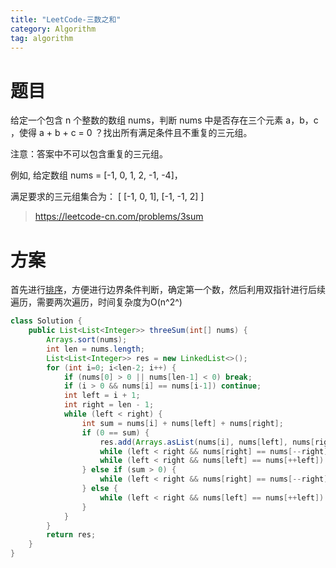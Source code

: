 ```yaml
---
title: "LeetCode-三数之和"
category: Algorithm
tag: algorithm
---
```

# 题目 #
给定一个包含 n 个整数的数组 nums，判断 nums 中是否存在三个元素 a，b，c ，使得 a + b + c = 0 ？找出所有满足条件且不重复的三元组。

注意：答案中不可以包含重复的三元组。

例如, 给定数组 nums = [-1, 0, 1, 2, -1, -4]，

满足要求的三元组集合为：
[
  [-1, 0, 1],
  [-1, -1, 2]
]

> https://leetcode-cn.com/problems/3sum

# 方案 #
首先进行[排序](https://blog.csdn.net/weixin_42909055/article/details/97289674)，方便进行边界条件判断，确定第一个数，然后利用双指针进行后续遍历，需要两次遍历，时间复杂度为O(n^2^)
```java
class Solution {
    public List<List<Integer>> threeSum(int[] nums) {
        Arrays.sort(nums);
        int len = nums.length;
        List<List<Integer>> res = new LinkedList<>();
        for (int i=0; i<len-2; i++) {
            if (nums[0] > 0 || nums[len-1] < 0) break;
            if (i > 0 && nums[i] == nums[i-1]) continue;
            int left = i + 1;
            int right = len - 1;
            while (left < right) {
                int sum = nums[i] + nums[left] + nums[right];
                if (0 == sum) {
                    res.add(Arrays.asList(nums[i], nums[left], nums[right]));
                    while (left < right && nums[right] == nums[--right]) {}
                    while (left < right && nums[left] == nums[++left]) {}
                } else if (sum > 0) {
                    while (left < right && nums[right] == nums[--right]) {}
                } else {
                    while (left < right && nums[left] == nums[++left]) {}
                }
            }
        }
        return res;
    }
}
```

